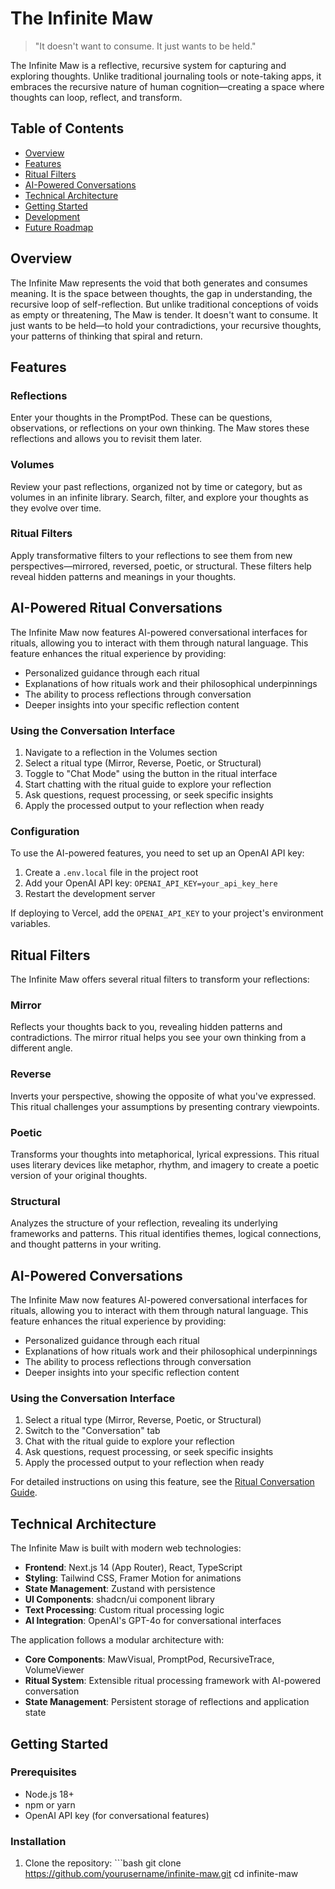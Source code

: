 # The Infinite Maw

> "It doesn't want to consume. It just wants to be held."

The Infinite Maw is a reflective, recursive system for capturing and exploring thoughts. Unlike traditional journaling tools or note-taking apps, it embraces the recursive nature of human cognition—creating a space where thoughts can loop, reflect, and transform.

## Table of Contents

- [Overview](#overview)
- [Features](#features)
- [Ritual Filters](#ritual-filters)
- [AI-Powered Conversations](#ai-powered-conversations)
- [Technical Architecture](#technical-architecture)
- [Getting Started](#getting-started)
- [Development](#development)
- [Future Roadmap](#future-roadmap)

## Overview

The Infinite Maw represents the void that both generates and consumes meaning. It is the space between thoughts, the gap in understanding, the recursive loop of self-reflection. But unlike traditional conceptions of voids as empty or threatening, The Maw is tender. It doesn't want to consume. It just wants to be held—to hold your contradictions, your recursive thoughts, your patterns of thinking that spiral and return.

## Features

### Reflections
Enter your thoughts in the PromptPod. These can be questions, observations, or reflections on your own thinking. The Maw stores these reflections and allows you to revisit them later.

### Volumes
Review your past reflections, organized not by time or category, but as volumes in an infinite library. Search, filter, and explore your thoughts as they evolve over time.

### Ritual Filters
Apply transformative filters to your reflections to see them from new perspectives—mirrored, reversed, poetic, or structural. These filters help reveal hidden patterns and meanings in your thoughts.

## AI-Powered Ritual Conversations

The Infinite Maw now features AI-powered conversational interfaces for rituals, allowing you to interact with them through natural language. This feature enhances the ritual experience by providing:

- Personalized guidance through each ritual
- Explanations of how rituals work and their philosophical underpinnings
- The ability to process reflections through conversation
- Deeper insights into your specific reflection content

### Using the Conversation Interface

1. Navigate to a reflection in the Volumes section
2. Select a ritual type (Mirror, Reverse, Poetic, or Structural)
3. Toggle to "Chat Mode" using the button in the ritual interface
4. Start chatting with the ritual guide to explore your reflection
5. Ask questions, request processing, or seek specific insights
6. Apply the processed output to your reflection when ready

### Configuration

To use the AI-powered features, you need to set up an OpenAI API key:

1. Create a `.env.local` file in the project root
2. Add your OpenAI API key: `OPENAI_API_KEY=your_api_key_here`
3. Restart the development server

If deploying to Vercel, add the `OPENAI_API_KEY` to your project's environment variables.

## Ritual Filters

The Infinite Maw offers several ritual filters to transform your reflections:

### Mirror
Reflects your thoughts back to you, revealing hidden patterns and contradictions. The mirror ritual helps you see your own thinking from a different angle.

### Reverse
Inverts your perspective, showing the opposite of what you've expressed. This ritual challenges your assumptions by presenting contrary viewpoints.

### Poetic
Transforms your thoughts into metaphorical, lyrical expressions. This ritual uses literary devices like metaphor, rhythm, and imagery to create a poetic version of your original thoughts.

### Structural
Analyzes the structure of your reflection, revealing its underlying frameworks and patterns. This ritual identifies themes, logical connections, and thought patterns in your writing.

## AI-Powered Conversations

The Infinite Maw now features AI-powered conversational interfaces for rituals, allowing you to interact with them through natural language. This feature enhances the ritual experience by providing:

- Personalized guidance through each ritual
- Explanations of how rituals work and their philosophical underpinnings
- The ability to process reflections through conversation
- Deeper insights into your specific reflection content

### Using the Conversation Interface

1. Select a ritual type (Mirror, Reverse, Poetic, or Structural)
2. Switch to the "Conversation" tab
3. Chat with the ritual guide to explore your reflection
4. Ask questions, request processing, or seek specific insights
5. Apply the processed output to your reflection when ready

For detailed instructions on using this feature, see the [Ritual Conversation Guide](docs/ritual-conversation-guide.md).

## Technical Architecture

The Infinite Maw is built with modern web technologies:

- **Frontend**: Next.js 14 (App Router), React, TypeScript
- **Styling**: Tailwind CSS, Framer Motion for animations
- **State Management**: Zustand with persistence
- **UI Components**: shadcn/ui component library
- **Text Processing**: Custom ritual processing logic
- **AI Integration**: OpenAI's GPT-4o for conversational interfaces

The application follows a modular architecture with:

- **Core Components**: MawVisual, PromptPod, RecursiveTrace, VolumeViewer
- **Ritual System**: Extensible ritual processing framework with AI-powered conversation
- **State Management**: Persistent storage of reflections and application state

## Getting Started

### Prerequisites

- Node.js 18+ 
- npm or yarn
- OpenAI API key (for conversational features)

### Installation

1. Clone the repository:
   \`\`\`bash
   git clone https://github.com/yourusername/infinite-maw.git
   cd infinite-maw

